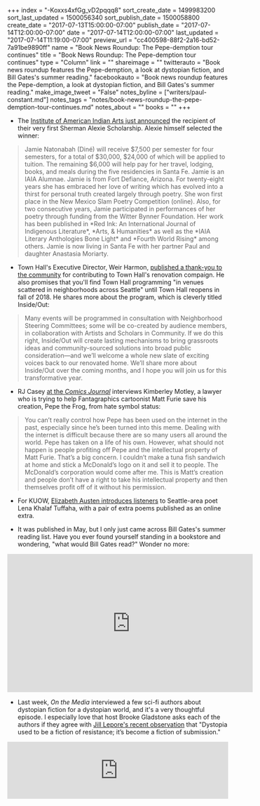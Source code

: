 +++
index = "-Koxxs4xfGg_vD2pqqq8"
sort_create_date = 1499983200
sort_last_updated = 1500056340
sort_publish_date = 1500058800
create_date = "2017-07-13T15:00:00-07:00"
publish_date = "2017-07-14T12:00:00-07:00"
date = "2017-07-14T12:00:00-07:00"
last_updated = "2017-07-14T11:19:00-07:00"
preview_url = "cc400598-88f2-2a16-bd52-7a91be9890ff"
name = "Book News Roundup: The Pepe-demption tour continues"
title = "Book News Roundup: The Pepe-demption tour continues"
type = "Column"
link = ""
shareimage = ""
twitterauto = "Book news roundup features the Pepe-demption, a look at dystopian fiction, and Bill Gates's summer reading."
facebookauto = "Book news roundup features the Pepe-demption, a look at dystopian fiction, and Bill Gates's summer reading."
make_image_tweet = "False"
notes_byline = ["writers/paul-constant.md"]
notes_tags = "notes/book-news-roundup-the-pepe-demption-tour-continues.md"
notes_about = ""
books = ""
+++
* The [Institute of American Indian Arts just announced](http://nativenewsonline.net/currents/jamie-natonabah-selected-recipient-iaia-mfa-creatve-writing-programs-first-sherman-alexie-scholarship/?utm_source=dlvr.it&utm_medium=twitter) the recipient of their very first Sherman Alexie Scholarship. Alexie himself selected the winner:

<blockquote>Jamie Natonabah (Diné) will receive $7,500 per semester for four semesters, for a total of $30,000, $24,000 of which will be applied to tuition. The remaining $6,000 will help pay for her travel, lodging, books, and meals during the five residencies in Santa Fe. Jamie is an IAIA Alumnae. Jamie is from Fort Defiance, Arizona. For twenty-eight years she has embraced her love of writing which has evolved into a thirst for personal truth created largely through poetry. She won first place in the New Mexico Slam Poetry Competition (online). Also, for two consecutive years, Jamie participated in performances of her poetry through funding from the Witter Bynner Foundation. Her work has been published in *Red Ink: An International Journal of Indigenous Literature*, *Arts, & Humanities* as well as the *IAIA Literary Anthologies Bone Light* and *Fourth World Rising* among others. Jamie is now living in Santa Fe with her partner Paul and daughter Anastasia Moriarty.</blockquote>

* Town Hall's Executive Director, Weir Harmon, [published a thank-you to the community](https://townhallseattle.org/a-thank-you-from-wier/) for contributing to Town Hall's renovation compaign. He also promises that you'll find Town Hall programming "in venues scattered in neighborhoods across Seattle" until Town Hall reopens in fall of 2018. He shares more about the program, which is cleverly titled Inside/Out:

<blockquote>Many events will be programmed in consultation with Neighborhood Steering Committees; some will be co-created by audience members, in collaboration with Artists and Scholars in Community. If we do this right, Inside/Out will create lasting mechanisms to bring grassroots ideas and community-sourced solutions into broad public consideration—and we’ll welcome a whole new slate of exciting voices back to our renovated home. We’ll share more about Inside/Out over the coming months, and I hope you will join us for this transformative year.</blockquote>

* RJ Casey [at the *Comics Journal*](http://www.tcj.com/pepe-in-the-court-of-law-an-interview-with-kimberley-motley/) interviews Kimberley Motley, a lawyer who is trying to help Fantagraphics cartoonist Matt Furie save his creation, Pepe the Frog, from hate symbol status:

<blockquote>You can’t really control how Pepe has been used on the internet in the past, especially since he’s been turned into this meme. Dealing with the internet is difficult because there are so many users all around the world. Pepe has taken on a life of his own. However, what should not happen is people profiting off Pepe and the intellectual property of Matt Furie. That’s a big concern. I couldn’t make a tuna fish sandwich at home and stick a McDonald’s logo on it and sell it to people. The McDonald’s corporation would come after me. This is Matt’s creation and people don’t have a right to take his intellectual property and then themselves profit off of it without his permission.</blockquote>

* For KUOW, [Elizabeth Austen introduces listeners](http://kuow.org/post/one-poets-take-translating-news-world-her-kids) to Seattle-area poet Lena Khalaf Tuffaha, with a pair of extra poems published as an online extra.

* It was published in May, but I only just came across Bill Gates's summer reading list. Have you ever found yourself standing in a bookstore and wondering, "what would Bill Gates read?" Wonder no more:

<iframe width="560" height="315" src="https://www.youtube.com/embed/MNfsLMDcGZ8?rel=0" frameborder="0" allowfullscreen></iframe>

* Last week, *On the Media* interviewed a few sci-fi authors about dystopian fiction for a dystopian world, and it's a very thoughtful episode. I especially love that host Brooke Gladstone asks each of the authors if they agree with [Jill Lepore's recent observation](http://www.newyorker.com/magazine/2017/06/05/a-golden-age-for-dystopian-fiction) that "Dystopia used to be a fiction of resistance; it’s become a fiction of submission." 

<iframe frameborder="0" scrolling="no" height="130" width="100%" src="https://www.wnyc.org/widgets/ondemand_player/otm/#file=/audio/json/778286/&share=1"></iframe>